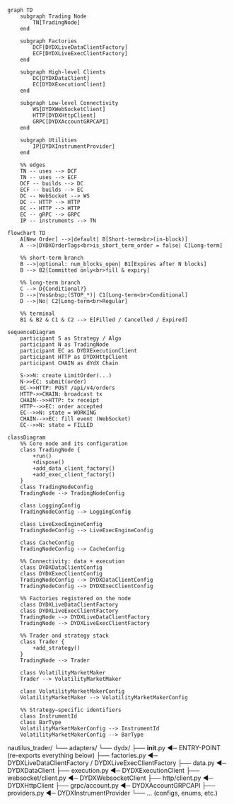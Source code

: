 
<!-- 1 · Component & Dependency Architecture -->
```mermaid
graph TD
    subgraph Trading Node
        TN[TradingNode]
    end

    subgraph Factories
        DCF[DYDXLiveDataClientFactory]
        ECF[DYDXLiveExecClientFactory]
    end

    subgraph High-level Clients
        DC[DYDXDataClient]
        EC[DYDXExecutionClient]
    end

    subgraph Low-level Connectivity
        WS[DYDXWebSocketClient]
        HTTP[DYDXHttpClient]
        GRPC[DYDXAccountGRPCAPI]
    end

    subgraph Utilities
        IP[DYDXInstrumentProvider]
    end

    %% edges
    TN -- uses --> DCF
    TN -- uses --> ECF
    DCF -- builds --> DC
    ECF -- builds --> EC
    DC -- WebSocket --> WS
    DC -- HTTP --> HTTP
    EC -- HTTP --> HTTP
    EC -- gRPC --> GRPC
    IP -- instruments --> TN
```

<!-- 2 · Order Classification & Life-cycle -->
```mermaid
flowchart TD
    A[New Order] -->|default| B[Short-term<br>(in-block)]
    A -->|DYDXOrderTags<br>is_short_term_order = false| C[Long-term]

    %% short-term branch
    B -->|optional: num_blocks_open| B1[Expires after N blocks]
    B --> B2[Committed only<br>fill & expiry]

    %% long-term branch
    C --> D{Conditional?}
    D -->|Yes&nbsp;(STOP_*)| C1[Long-term<br>Conditional]
    D -->|No| C2[Long-term<br>Regular]

    %% terminal
    B1 & B2 & C1 & C2 --> E[Filled / Cancelled / Expired]
```

<!-- 3 · End-to-End Order Submission Sequence -->
```mermaid
sequenceDiagram
    participant S as Strategy / Algo
    participant N as TradingNode
    participant EC as DYDXExecutionClient
    participant HTTP as DYDXHttpClient
    participant CHAIN as dYdX Chain

    S->>N: create LimitOrder(...)
    N->>EC: submit(order)
    EC->>HTTP: POST /api/v4/orders
    HTTP->>CHAIN: broadcast tx
    CHAIN-->>HTTP: tx receipt
    HTTP-->>EC: order accepted
    EC-->>N: state = WORKING
    CHAIN-->>EC: fill event (WebSocket)
    EC-->>N: state = FILLED
```


```mermaid
classDiagram
    %% Core node and its configuration
    class TradingNode {
        +run()
        +dispose()
        +add_data_client_factory()
        +add_exec_client_factory()
    }
    class TradingNodeConfig
    TradingNode --> TradingNodeConfig

    class LoggingConfig
    TradingNodeConfig --> LoggingConfig

    class LiveExecEngineConfig
    TradingNodeConfig --> LiveExecEngineConfig

    class CacheConfig
    TradingNodeConfig --> CacheConfig

    %% Connectivity: data + execution
    class DYDXDataClientConfig
    class DYDXExecClientConfig
    TradingNodeConfig --> DYDXDataClientConfig
    TradingNodeConfig --> DYDXExecClientConfig

    %% Factories registered on the node
    class DYDXLiveDataClientFactory
    class DYDXLiveExecClientFactory
    TradingNode --> DYDXLiveDataClientFactory
    TradingNode --> DYDXLiveExecClientFactory

    %% Trader and strategy stack
    class Trader {
        +add_strategy()
    }
    TradingNode --> Trader

    class VolatilityMarketMaker
    Trader --> VolatilityMarketMaker

    class VolatilityMarketMakerConfig
    VolatilityMarketMaker --> VolatilityMarketMakerConfig

    %% Strategy–specific identifiers
    class InstrumentId
    class BarType
    VolatilityMarketMakerConfig --> InstrumentId
    VolatilityMarketMakerConfig --> BarType

```
nautilus_trader/
└── adapters/
    └── dydx/
        ├── __init__.py          ◀─ ENTRY-POINT (re-exports everything below)
        ├── factories.py         ◀─ DYDXLiveDataClientFactory / DYDXLiveExecClientFactory
        ├── data.py              ◀─ DYDXDataClient
        ├── execution.py         ◀─ DYDXExecutionClient
        ├── websocket/client.py  ◀─ DYDXWebsocketClient
        ├── http/client.py       ◀─ DYDXHttpClient
        ├── grpc/account.py      ◀─ DYDXAccountGRPCAPI
        ├── providers.py         ◀─ DYDXInstrumentProvider
        └── … (configs, enums, etc.)
